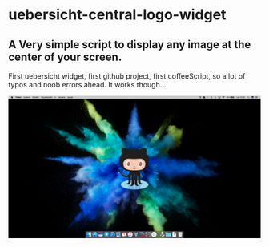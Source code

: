 # uebersicht-central-logo-widget
## A Very simple script to display any image at the center of your screen.
First uebersicht widget, first github project, first coffeeScript, so a lot of typos and noob errors ahead. It works though...


![Screenshot](https://raw.githubusercontent.com/aykot/uebersicht-central-logo-widget/master/Screenshot.png)
